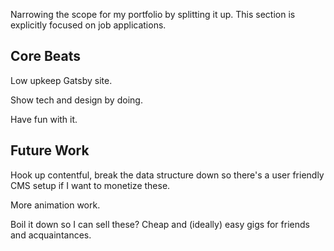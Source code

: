 Narrowing the scope for my portfolio by splitting it up. This section is explicitly focused on job applications.

Core Beats
-

Low upkeep Gatsby site.

Show tech and design by doing.

Have fun with it.

Future Work
-

Hook up contentful, break the data structure down so there's a user friendly CMS setup if I want to monetize these.

More animation work.

Boil it down so I can sell these? Cheap and (ideally) easy gigs for friends and acquaintances.